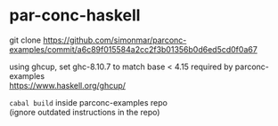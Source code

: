 # par-conc-haskell

git clone https://github.com/simonmar/parconc-examples/commit/a6c89f015584a2cc2f3b01356b0d6ed5cd0f0a67

using ghcup, set ghc-8.10.7 to match base < 4.15 required by parconc-examples \
https://www.haskell.org/ghcup/


`cabal build` inside parconc-examples repo  \
(ignore outdated instructions in the repo)
